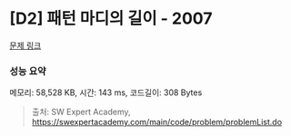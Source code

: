 # [D2] 패턴 마디의 길이 - 2007 

[문제 링크](https://swexpertacademy.com/main/code/problem/problemDetail.do?contestProbId=AV5P1kNKAl8DFAUq) 

### 성능 요약

메모리: 58,528 KB, 시간: 143 ms, 코드길이: 308 Bytes



> 출처: SW Expert Academy, https://swexpertacademy.com/main/code/problem/problemList.do